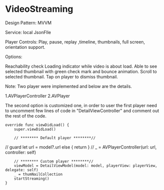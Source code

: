 # VideoStreaming

Design Pattern: MVVM

Service: local JsonFIle

Player Controls:
Play, pause, replay ,timeline, thumbnails, full screen, orientation support.


Options:

Reachability check
Loading indicator while video is about load.
Able to see selected thumbnail with green check mark and bounce animation.
Scroll to selected thumbnail.
Tap on player to dismiss thumbnail.

Note: Two player were implemented and below are the details.

1.AVPlayerController
2.AVPlayer 

The second option is customized one, in order to user the first player need to uncomment few lines of code in "DetailViewController" and comment out the rest of the code.

    override func viewDidLoad() {
        super.viewDidLoad()

        // ******** Default player ********//
//        guard let url = model?.url else { return }
//        _ = AVPlayerController(url: url, controller: self)

        // ******** Custom player ********//
        viewModel = DetailViewModel(model: model, playerView: playerView, delegate: self)
        _ = thumNailCollection
        startStreaming()
    }
